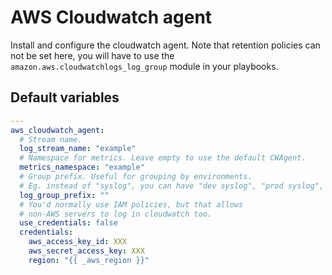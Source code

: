 # AWS Cloudwatch agent

Install and configure the cloudwatch agent.
Note that retention policies can not be set here,
you will have to use the `amazon.aws.cloudwatchlogs_log_group`
module in your playbooks.

<!--TOC-->
<!--ENDTOC-->

<!--ROLEVARS-->
## Default variables
```yaml
---
aws_cloudwatch_agent:
  # Stream name.
  log_stream_name: "example"
  # Namespace for metrics. Leave empty to use the default CWAgent.
  metrics_namespace: "example"
  # Group prefix. Useful for grouping by environments.
  # Eg. instead of "syslog", you can have "dev syslog", "prod syslog", etc.
  log_group_prefix: ""
  # You'd normally use IAM policies, but that allows
  # non-AWS servers to log in cloudwatch too.
  use_credentials: false
  credentials:
    aws_access_key_id: XXX
    aws_secret_access_key: XXX
    region: "{{ _aws_region }}"

```

<!--ENDROLEVARS-->
